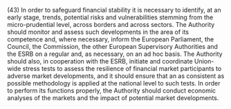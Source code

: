 (43) In order to safeguard financial stability it is necessary to identify, at an early stage, trends, potential risks and vulnerabilities stemming from the micro-prudential level, across borders and across sectors. The Authority should monitor and assess such developments in the area of its competence and, where necessary, inform the European Parliament, the Council, the Commission, the other European Supervisory Authorities and the ESRB on a regular and, as necessary, on an ad hoc basis. The Authority should also, in cooperation with the ESRB, initiate and coordinate Union-wide stress tests to assess the resilience of financial market participants to adverse market developments, and it should ensure that an as consistent as possible methodology is applied at the national level to such tests. In order to perform its functions properly, the Authority should conduct economic analyses of the markets and the impact of potential market developments.